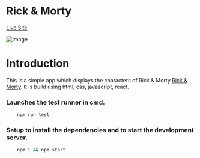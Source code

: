 # Rick & Morty

[Live Site](https://rickmortyapis.netlify.app/ "Rick & Morty")

![Image](https://user-images.githubusercontent.com/59872341/232222459-c46c694c-930d-4c15-a7e1-d23cb5960742.png)

# Introduction

This is a simple app which displays the characters of Rick & Morty [Rick & Morty](https://rickmortyapis.netlify.app/).
It is build using html, css, javascript, react.

### Launches the test runner in cmd.

```bash
    npm run test
```

### Setup to install the dependencies and to start the development server.

```bash
    npm i && npm start
```
